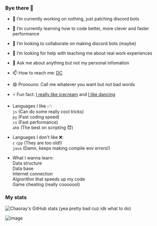 ### Bye there 👋

- 🔭 I’m currently working on nothing, just patching discord bots
- 🌱 I’m currently learning how to code better, more clever and faster performance
- 👯 I’m looking to collaborate on making discord bots (maybe)
- 🤔 I’m looking for help with teaching me about real work experiences
- 💬 Ask me about anything but not my personal infomation
- 📫 How to reach me: [DC](https://discord.com/users/731018913097449533)
- 😄 Pronouns: Call me whatever you want but not bad words
- ⚡ Fun fact: [I really like icecream](https://www.youtube.com/watch?v=rhfVXoEhd1c) and [I like dancing](https://www.youtube.com/watch?v=dQw4w9WgXcQ)

- Languages I like ✅:  
`js`  (Can do some really cool tricks)  
`py`  (Fast coding speed)  
`cs`  (Fast performance)  
`ahk`  (The best on scripting 😈)  

- Languages I don't like ❌:  
`c` `cpp` (They are too old!)  
`java`  (Damn, keeps making compile env errors!)  

- What I wanna learn:  
Data structure  
Data base  
Internet connection  
Algrorithm that speeds up my code  
Game cheating (really cooooool)  

### My stats
![Chaoray's GitHub stats](https://github-readme-stats.vercel.app/api?username=Chaoray&show_icons=true&theme=default)
(yea pretty bad cuz idk what to do)

![image](https://user-images.githubusercontent.com/65358638/173213130-a8f384e7-d6df-40ac-9ef2-634c503412d0.png)
